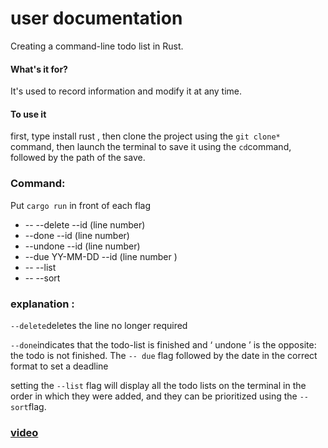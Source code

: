 # user documentation

Creating a command-line todo list in Rust.
#### What's it for?

It's used to record information and modify it at any time.
#### To use it 

first, type install rust , then clone the project using the  `git clone*` command, then launch the terminal to save it using the `cd`command, followed by the path of the save. 
### Command:

 Put `cargo run` in front of each flag 
 - -- --delete --id (line number) 
- --done --id (line number) 
- --undone --id (line number) 
- --due YY-MM-DD --id (line number )
- -- --list 
- -- --sort

### explanation : 

 `--delete`deletes the line no longer required
 
 `--done`indicates that the todo-list is finished and ‘ undone ’ is the opposite: the todo is not finished.
 The `-- due` flag followed by the date in the correct format to set a deadline 

 setting the `--list` flag will display all the todo lists on the terminal in the order in which they were added, and they can be prioritized using the `--sort`flag.


### [video](./vidéo%20terminale%20.mp4)